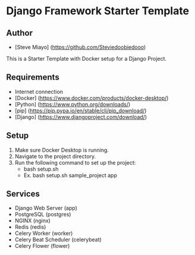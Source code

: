 # Django Framework Starter Template

## Author
* [Steve Miayo] (https://github.com/Steviedoobiedooo)

This is a Starter Template with Docker setup for a Django Project.

## Requirements

* Internet connection
* [Docker] (https://www.docker.com/products/docker-desktop/)
* [Python] (https://www.python.org/downloads/)
* [pip] (https://pip.pypa.io/en/stable/cli/pip_download/)
* [Django] (https://www.djangoproject.com/download/)

## Setup

1. Make sure Docker Desktop is running.
2. Navigate to the project directory.
3. Run the following command to set up the project:
    * bash setup.sh <project-name> <app-name>
    * Ex. bash setup.sh sample_project app

## Services
* Django Web Server (app)
* PostgreSQL (postgres)
* NGINX (nginx)
* Redis (redis)
* Celery Worker (worker)
* Celery Beat Scheduler (celerybeat)
* Celery Flower (flower)
